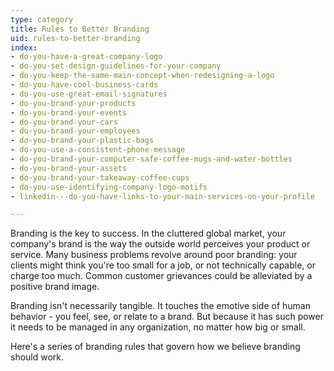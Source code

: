 ```yaml
---
type: category
title: Rules to Better Branding
uid: rules-to-better-branding
index:
- do-you-have-a-great-company-logo
- do-you-set-design-guidelines-for-your-company
- do-you-keep-the-same-main-concept-when-redesigning-a-logo
- do-you-have-cool-business-cards
- do-you-use-great-email-signatures
- do-you-brand-your-products
- do-you-brand-your-events
- do-you-brand-your-cars
- do-you-brand-your-employees
- do-you-brand-your-plastic-bags
- do-you-use-a-consistent-phone-message
- do-you-brand-your-computer-safe-coffee-mugs-and-water-bottles
- do-you-brand-your-assets
- do-you-brand-your-takeaway-coffee-cups
- do-you-use-identifying-company-logo-motifs
- linkedin---do-you-have-links-to-your-main-services-on-your-profile

---
```

Branding is the key to success. In the cluttered global market, your company's brand is the way the outside world perceives your product or service. Many business problems revolve around poor branding: your clients might think you're too small for a job, or not technically capable, or charge too much. Common customer grievances could be alleviated by a positive brand image.

Branding isn't necessarily tangible. It touches the emotive side of human behavior - you feel, see, or relate to a brand. But because it has such power it needs to be managed in any organization, no matter how big or small.

Here's a series of branding rules that govern how we believe branding should work.

